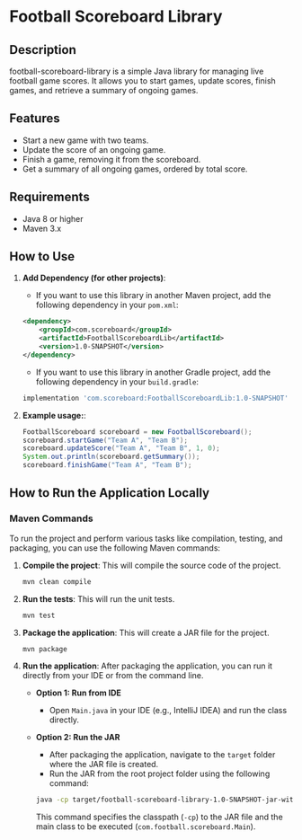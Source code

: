 # Football Scoreboard Library

## Description
football-scoreboard-library is a simple Java library for managing live football game scores. It allows you to start 
games, update scores, finish games, and retrieve a summary of ongoing games.

## Features
- Start a new game with two teams.
- Update the score of an ongoing game.
- Finish a game, removing it from the scoreboard.
- Get a summary of all ongoing games, ordered by total score.

## Requirements
- Java 8 or higher
- Maven 3.x

## How to Use

1. **Add Dependency (for other projects)**:
   - If you want to use this library in another Maven project, add the following dependency in your `pom.xml`:
   ```xml
   <dependency>
       <groupId>com.scoreboard</groupId>
       <artifactId>FootballScoreboardLib</artifactId>
       <version>1.0-SNAPSHOT</version>
   </dependency> 
   ```
   - If you want to use this library in another Gradle project, add the following dependency in your `build.gradle`:
   ```groovy
   implementation 'com.scoreboard:FootballScoreboardLib:1.0-SNAPSHOT'
   ```

2. **Example usage:**:
   ```java
   FootballScoreboard scoreboard = new FootballScoreboard();
   scoreboard.startGame("Team A", "Team B");
   scoreboard.updateScore("Team A", "Team B", 1, 0);
   System.out.println(scoreboard.getSummary());
   scoreboard.finishGame("Team A", "Team B");
   ```

## How to Run the Application Locally

### Maven Commands

To run the project and perform various tasks like compilation, testing, and packaging, you can use the following Maven commands:

1. **Compile the project**: This will compile the source code of the project.
   ```bash
   mvn clean compile
   ```
2. **Run the tests**: This will run the unit tests.
   ```bash
   mvn test
   ```

3. **Package the application**: This will create a JAR file for the project.
   ```bash
   mvn package
   ```
4. **Run the application**: 
   After packaging the application, you can run it directly from your IDE or from the command line.

   - **Option 1: Run from IDE**
      - Open `Main.java` in your IDE (e.g., IntelliJ IDEA) and run the class directly.

   - **Option 2: Run the JAR**
      - After packaging the application, navigate to the `target` folder where the JAR file is created.
      - Run the JAR from the root project folder using the following command:
     ```bash
     java -cp target/football-scoreboard-library-1.0-SNAPSHOT-jar-with-dependencies.jar com.football.scoreboard.Main
     ```
     This command specifies the classpath (`-cp`) to the JAR file and the main class to be executed (`com.football.scoreboard.Main`).